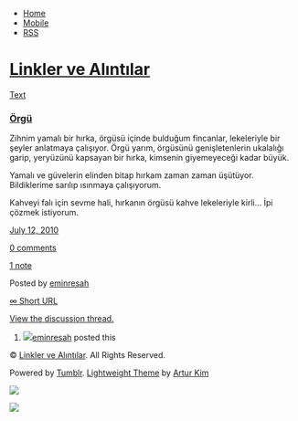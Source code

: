 -   [Home](/)
-   [Mobile](/mobile)
-   [RSS](http://eminresah.tumblr.com/rss)

[Linkler ve Alıntılar](/)
=========================

[Text](http://eminresah.tumblr.com/post/800788586/orgu)

### [Örgü](http://eminresah.tumblr.com/post/800788586/orgu)

Zihnim yamalı bir hırka, örgüsü içinde bulduğum fincanlar, lekeleriyle
bir şeyler anlatmaya çalışıyor. Örgü yarım, örgüsünü genişletenlerin
ukalalığı garip, yeryüzünü kapsayan bir hırka, kimsenin giyemeyeceği
kadar büyük.

Yamalı ve güvelerin elinden bitap hırkam zaman zaman üşütüyor.
Bildiklerime sarılıp ısınmaya çalışıyorum.

Kahveyi falı için sevme hali, hırkanın örgüsü kahve lekeleriyle kirli…
İpi çözmek istiyorum.

[July 12, 2010](http://eminresah.tumblr.com/post/800788586/orgu)

[0
comments](http://eminresah.tumblr.com/post/800788586/orgu#disqus_thread)

[1 note](http://eminresah.tumblr.com/post/800788586/orgu#notes)

Posted by [eminresah](http://eminresah.tumblr.com/)

[∞ Short URL](http://tmblr.co/ZWS1Oylkn1g)

[View the discussion thread.](http://erblog.disqus.com/?url=ref)

1.  [![](http://38.media.tumblr.com/avatar_06c8562d8d9e_16.png)](http://eminresah.tumblr.com/ "Linkler ve Alıntılar")[eminresah](http://eminresah.tumblr.com/ "Linkler ve Alıntılar")
    posted this

© [Linkler ve Alıntılar](/). All Rights Reserved.

Powered by [Tumblr](http://tumblr.com). [Lightweight
Theme](http://www.tumblr.com/theme/10820) by [Artur
Kim](http://arturkim.com)

![](https://px.srvcs.tumblr.com/impixu?T=1434919000&J=eyJ0eXBlIjoidXJsIiwidXJsIjoiaHR0cDpcL1wvZW1pbnJlc2FoLnR1bWJsci5jb21cL3Bvc3RcLzgwMDc4ODU4Nlwvb3JndSIsInJlcXR5cGUiOjAsInJvdXRlIjoiXC9wb3N0XC86aWRcLzpzdW1tYXJ5Iiwibm9zY3JpcHQiOjF9&U=PBJNNBPHDO&K=893596538141d786746f26c3df127b106a15513e65ac63d858cd3fe226f29252&R=)

![](https://px.srvcs.tumblr.com/impixu?T=1434919000&J=eyJ0eXBlIjoicG9zdCIsInVybCI6Imh0dHA6XC9cL2VtaW5yZXNhaC50dW1ibHIuY29tXC9wb3N0XC84MDA3ODg1ODZcL29yZ3UiLCJyZXF0eXBlIjowLCJyb3V0ZSI6IlwvcG9zdFwvOmlkXC86c3VtbWFyeSIsInBvc3RzIjpbeyJwb3N0aWQiOiI4MDA3ODg1ODYiLCJibG9naWQiOiIzNjQ4MDI4Iiwic291cmNlIjozM31dLCJub3NjcmlwdCI6MX0=&U=CODDBBMDNL&K=5b3400155883443c1e99b8e1ef9d64edf5de2f725a30474ab7eb7bbf64975442&R=)

